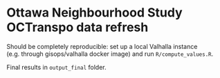 
<!-- README.md is generated from README.Rmd. Please edit that file -->

# Ottawa Neighbourhood Study OCTranspo data refresh

Should be completely reproducible: set up a local Valhalla instance
(e.g. through gisops/valhalla docker image) and run
`R/compute_values.R`.

Final results in `output_final` folder.
